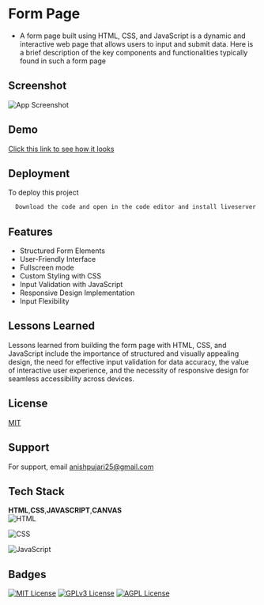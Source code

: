 
# Form Page

- A form page built using HTML, CSS, and JavaScript is a dynamic and interactive web page that allows users to input and submit data. Here is a brief description of the key components and functionalities typically found in such a form page


## Screenshot

![App Screenshot](https://github.com/Anishpuj/AppleVisionproClone/assets/98417394/9d08408f-b0b2-42dc-9089-9fc0b144aeac)


## Demo

[Click this link to see how it looks](https://basicformtemp.netlify.app/)   



## Deployment

To deploy this project

```bash
  Download the code and open in the code editor and install liveserver extension and after loading the file you can run it on live server and check it out 
```


## Features

- Structured Form Elements
- User-Friendly Interface
- Fullscreen mode
- Custom Styling with CSS
- Input Validation with JavaScript
- Responsive Design Implementation
- Input Flexibility



## Lessons Learned

Lessons learned from building the form page with HTML, CSS, and JavaScript include the importance of structured and visually appealing design, the need for effective input validation for data accuracy, the value of interactive user experience, and the necessity of responsive design for seamless accessibility across devices.


## License

[MIT](https://choosealicense.com/licenses/mit/)


## Support

For support, email anishpujari25@gmail.com 


## Tech Stack

**HTML**,**CSS**,**JAVASCRIPT**,**CANVAS** <br>
![HTML](https://img.shields.io/badge/HTML5-E34F26?style=for-the-badge&logo=html5&logoColor=white)

![CSS](https://img.shields.io/badge/CSS3-1572B6?style=for-the-badge&logo=css3&logoColor=white)

![JavaScript](https://img.shields.io/badge/JavaScript-323330?style=for-the-badge&logo=javascript&logoColor=F7DF1E)
## Badges

[![MIT License](https://img.shields.io/badge/License-MIT-green.svg)](https://choosealicense.com/licenses/mit/)
[![GPLv3 License](https://img.shields.io/badge/License-GPL%20v3-yellow.svg)](https://opensource.org/licenses/)
[![AGPL License](https://img.shields.io/badge/license-AGPL-blue.svg)](http://www.gnu.org/licenses/agpl-3.0)


